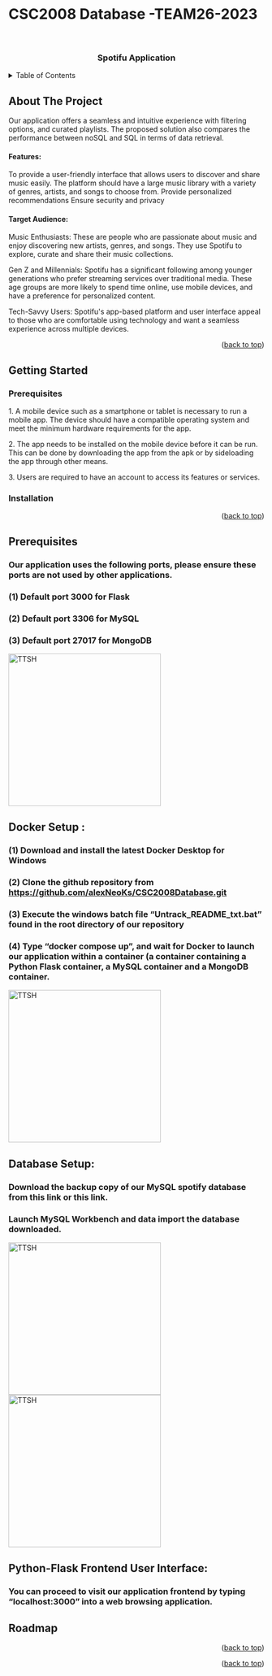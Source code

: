 
# CSC2008 Database -TEAM26-2023

<a name="readme-top"></a>



<!-- PROJECT LOGO -->
<br />
<div align="center">
 

<h3 align="center">Spotifu Application</h3>

</div>



<!-- TABLE OF CONTENTS -->
<details>
  <summary>Table of Contents</summary>
  <ol>
    <li>
      <a href="#about-the-project">About The Project</a>
      <ul>
        <li><a href="#built-with">Built With</a></li>
      </ul>
    </li>
    <li>
      <a href="#getting-started">Getting Started</a>
      <ul>
        <li><a href="#prerequisites">Prerequisites</a></li>
        <li><a href="#installation">Installation</a></li>
      </ul>
    </li>
<!--     <li><a href="#usage">Usage</a></li> -->
    <li><a href="#roadmap">Roadmap</a></li>
<!--     <li><a href="#acknowledgments">Acknowledgments</a></li> -->
  </ol>
</details>



<!-- ABOUT THE PROJECT -->
## About The Project

<p>
Our application offers a seamless and intuitive experience with filtering options, and curated playlists. The proposed solution also compares the performance between noSQL and SQL in terms of data retrieval. 
</p>


#### Features:
<p>
To provide a user-friendly interface that allows users to discover and share music easily. 
The platform should have a large music library with a variety of genres, artists, and songs to choose from.
Provide personalized recommendations
Ensure security and privacy

</p>

#### Target Audience:
<p>
Music Enthusiasts: These are people who are passionate about music and enjoy discovering new artists, genres, and songs. They use Spotifu to explore, curate and share their music collections.

Gen Z and Millennials: Spotifu has a significant following among younger generations who prefer streaming services over traditional media. These age groups are more likely to spend time online, use mobile devices, and have a preference for personalized content.

Tech-Savvy Users: Spotifu's app-based platform and user interface appeal to those who are comfortable using technology and want a seamless experience across multiple devices.

</p>


<p align="right">(<a href="#readme-top">back to top</a>)</p>





<!-- GETTING STARTED -->
## Getting Started



### Prerequisites
<p>
   1. A mobile device such as a smartphone or tablet is necessary to run a mobile app. The device should have a compatible operating system and meet the minimum hardware requirements for the app.
</p>
<p>
  2. The app needs to be installed on the mobile device before it can be run. This can be done by downloading the app from the apk or by sideloading the app through other means.
</p>
<p>
  3. Users are required to have an account to access its features or services. 
</p>


### Installation

<p align="right">(<a href="#readme-top">back to top</a>)</p>

## Prerequisites
### Our application uses the following ports, please ensure these ports are not used by other applications.
### (1) Default port 3000 for Flask
### (2) Default port 3306 for MySQL
### (3) Default port 27017 for MongoDB
<img src="https://user-images.githubusercontent.com/97490747/227834477-923762a7-e632-4a79-b813-5087ce864c70.png" alt="TTSH" width="300" height="300">


## Docker Setup : 
### (1) Download and install the latest Docker Desktop for Windows 
### (2) Clone the github repository from https://github.com/alexNeoKs/CSC2008Database.git 
### (3) Execute the windows batch file “Untrack_README_txt.bat” found in the root directory of our repository 
### (4) Type “docker compose up”, and wait for Docker to launch our application within a container (a container containing a Python Flask container, a MySQL container and a MongoDB container. 

<img src="https://user-images.githubusercontent.com/97490747/227764320-491324a2-cf13-484c-8249-da87d0da2e2d.png" alt="TTSH" width="300" height="300">


## Database Setup:
### Download the backup copy of our MySQL spotify database from this link or this link.
### Launch MySQL Workbench and data import the database downloaded.
<img src="https://user-images.githubusercontent.com/97490747/227835365-e677fda8-6de9-4f97-a3be-e2ea1961df24.png" alt="TTSH" width="300" height="300">
<img src="https://user-images.githubusercontent.com/97490747/227835473-81b77d2e-2f77-4cb2-a601-e1ae9a5fb9bf.png" alt="TTSH" width="300" height="300">

## Python-Flask Frontend User Interface:
### You can proceed to visit our application frontend by typing “localhost:3000” into a web browsing application.





<!-- ROADMAP -->
## Roadmap


<p align="right">(<a href="#readme-top">back to top</a>)</p>




<p align="right">(<a href="#readme-top">back to top</a>)</p>



<!-- MARKDOWN LINKS & IMAGES -->
<!-- https://www.markdownguide.org/basic-syntax/#reference-style-links -->
[Kotlin.kt]: https://img.shields.io/badge/Kotlin-0095D5?&style=for-the-badge&logo=kotlin&logoColor=white
[Kotlin-url]: https://kotlinlang.org/
[Android]: https://img.shields.io/badge/Android-3DDC84?style=for-the-badge&logo=android&logoColor=white
[Android-url]: https://developer.android.com/studio
